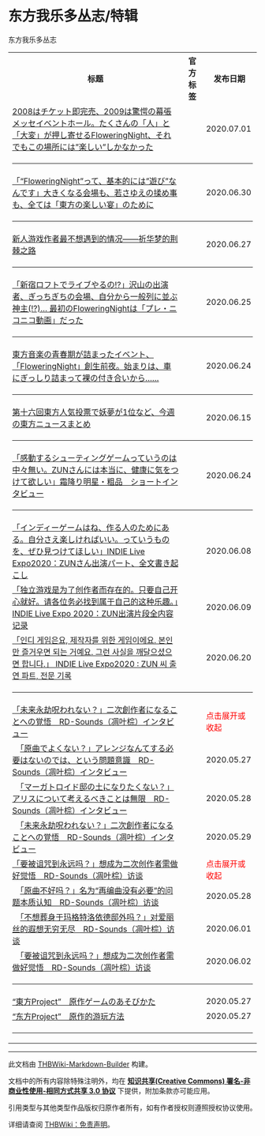 # 东方我乐多丛志/特辑

<!-- source html: G:\repos\THBWiki-Markdown-Builder\THBWikiMarkdown\Temp\main\c\c5\ns0%3A%E4%B8%9C%E6%96%B9%E6%88%91%E4%B9%90%E5%A4%9A%E4%B8%9B%E5%BF%97%2F%E7%89%B9%E8%BE%91.html -->

东方我乐多丛志


<table>

<tbody><tr><th>标题</th>
<th>官方标签</th>
<th>发布日期</th></tr>
<tr><td><a rel="nofollow" class="external text" href="https://touhougarakuta.com/interview/floweringnight_interview04/">2008はチケット即完売、2009は驚愕の幕張メッセイベントホール。たくさんの「人」と「大変」が押し寄せるFloweringNight、それでもこの場所には”楽しい”しかなかった</a></td>
<td></td><td>2020.07.01</td></tr>
<tr><td colspan="3">
<hr>
</td></tr>

<tr><td><a rel="nofollow" class="external text" href="https://touhougarakuta.com/interview/floweringnight_interview03/">「“FloweringNight”って、基本的には”遊び”なんです」大きくなる会場も、若さゆえの揉め事も、全ては「東方の楽しい宴」のために</a></td>
<td></td><td>2020.06.30</td></tr>
<tr><td colspan="3">
<hr>
</td></tr>

<tr><td><a rel="nofollow" class="external text" href="https://cn.touhougarakuta.com/interview/cn_qihuameng">新人游戏作者最不想遇到的情况——祈华梦的荆棘之路</a></td>
<td></td><td>2020.06.27</td></tr>
<tr><td colspan="3">
<hr>
</td></tr>

<tr><td><a rel="nofollow" class="external text" href="https://touhougarakuta.com/interview/floweringnight_interview02/">「新宿ロフトでライブやるの!?」沢山の出演者、ぎっちぎちの会場、自分から一般列に並ぶ神主(!?)… 最初のFloweringNightは「プレ・ニコニコ動画」だった</a></td>
<td></td><td>2020.06.25</td></tr>
<tr><td colspan="3">
<hr>
</td></tr>

<tr><td><a rel="nofollow" class="external text" href="https://touhougarakuta.com/interview/floweringnight_interview01/">東方音楽の青春期が詰まったイベント、「FloweringNight」創生前夜。始まりは、車にぎっしり詰まって裸の付き合いから……</a></td>
<td></td><td>2020.06.24</td></tr>
<tr><td colspan="3">
<hr>
</td></tr>

<tr><td><a rel="nofollow" class="external text" href="https://touhougarakuta.com/uncategorized/200615/">第十六回東方人気投票で妖夢が1位など、今週の東方ニュースまとめ</a></td>
<td></td><td>2020.06.15</td></tr>
<tr><td colspan="3">
<hr>
</td></tr>

<tr><td><a rel="nofollow" class="external text" href="https://touhougarakuta.com/interview/soshina-short-interview/">「感動するシューティングゲームっていうのは中々無い。ZUNさんには本当に、健康に気をつけて欲しい」霜降り明星・粗品　ショートインタビュー</a></td>
<td></td><td>2020.06.24</td></tr>
<tr><td colspan="3">
<hr>
</td></tr>

<tr><td><a rel="nofollow" class="external text" href="https://touhougarakuta.com/interview/indieliveexpo2020-zun-talk/">「インディーゲームはね、作る人のためにある。自分さえ楽しければいい。っていうものを、ぜひ見つけてほしい」INDIE Live Expo2020：ZUNさん出演パート、全文書き起こし</a></td>
<td></td><td>2020.06.08</td></tr>
<tr><td><a rel="nofollow" class="external text" href="https://cn.touhougarakuta.com/interview/cn_indieliveexpo2020-zun-talk/">「独立游戏是为了创作者而存在的。只要自己开心就好。请各位务必找到属于自己的这种乐趣。」INDIE Live Expo 2020：ZUN出演片段全内容记录</a></td>
<td></td><td>2020.06.09</td></tr>
<tr><td><a rel="nofollow" class="external text" href="https://ko.touhougarakuta.com/interview/indieliveexpo2020-zun-talk-ko/">「인디 게임은요, 제작자를 위한 게임이에요. 본인만 즐거우면 되는 거예요. 그런 사실을 깨달으셨으면 합니다.」 INDIE Live Expo2020&#160;: ZUN 씨 출연 파트, 전문 기록</a></td>
<td></td><td>2020.06.20</td></tr>
<tr><td colspan="3">
<hr>
</td></tr>

<tr><td><a rel="nofollow" class="external text" href="https://touhougarakuta.com/index_interview/rd-sounds-wizable-interview">「未来永劫呪われない？」二次創作者になることへの覚悟　RD-Sounds（凋叶棕）インタビュー</a></td>
<td></td><td><span class="mw-customtoggle-rdjp"><span style="color:red;">点击展开或收起</span></span></td></tr>
<tr id="mw-customcollapsible-rdjp" class="mw-collapsible mw-collapsed"><td>　<a rel="nofollow" class="external text" href="https://touhougarakuta.com/interview/rd_interview1">「原曲でよくない？」アレンジなんてする必要はないのでは、という問題意識　RD-Sounds（凋叶棕）インタビュー</a></td>
<td></td><td>2020.05.27</td></tr>
<tr id="mw-customcollapsible-rdjp" class="mw-collapsible mw-collapsed"><td>　<a rel="nofollow" class="external text" href="https://touhougarakuta.com/interview/rd_interview2">「マーガトロイド邸の土になりたくない？」アリスについて考えるべきことは無限　RD-Sounds（凋叶棕）インタビュー</a></td>
<td></td><td>2020.05.28</td></tr>
<tr id="mw-customcollapsible-rdjp" class="mw-collapsible mw-collapsed"><td>　<a rel="nofollow" class="external text" href="https://touhougarakuta.com/interview/rd_interview3">「未来永劫呪われない？」二次創作者になることへの覚悟　RD-Sounds（凋叶棕）インタビュー</a></td>
<td></td><td>2020.05.29</td></tr>
<tr><td><a rel="nofollow" class="external text" href="https://cn.touhougarakuta.com/index_interview/cn_rd-sounds-wizable-interview">「要被诅咒到永远吗？」想成为二次创作者需做好觉悟　RD-Sounds（凋叶棕）访谈</a></td>
<td></td><td><span class="mw-customtoggle-rdcn"><span style="color:red;">点击展开或收起</span></span></td></tr>
<tr id="mw-customcollapsible-rdcn" class="mw-collapsible mw-collapsed"><td>　<a rel="nofollow" class="external text" href="https://cn.touhougarakuta.com/interview/cn_rd_interview1/">「原曲不好吗？」名为“再编曲没有必要”的问题本质认知　RD-Sounds（凋叶棕）访谈</a></td>
<td></td><td>2020.05.28</td></tr>
<tr id="mw-customcollapsible-rdcn" class="mw-collapsible mw-collapsed"><td>　<a rel="nofollow" class="external text" href="https://cn.touhougarakuta.com/interview/cn_rd_interview2/">「不想葬身于玛格特洛依德邸外吗？」对爱丽丝的遐想无穷无尽　RD-Sounds（凋叶棕）访谈</a></td>
<td></td><td>2020.06.01</td></tr>
<tr id="mw-customcollapsible-rdcn" class="mw-collapsible mw-collapsed"><td>　<a rel="nofollow" class="external text" href="https://cn.touhougarakuta.com/interview/cn_rd_interview3/">「要被诅咒到永远吗？」想成为二次创作者需做好觉悟　RD-Sounds（凋叶棕）访谈</a></td>
<td></td><td>2020.06.02</td></tr>
<tr><td colspan="3">
<hr>
</td></tr>

<tr><td><a rel="nofollow" class="external text" href="https://touhougarakuta.com/eastern-playing/toho-no-asobikata/">“東方Project”　原作ゲームのあそびかた</a></td>
<td></td><td>2020.05.27</td></tr>
<tr><td><a rel="nofollow" class="external text" href="https://cn.touhougarakuta.com/the-eastern-game/cn_toho-no-asobikata/">“东方Project”　原作的游玩方法</a></td>
<td></td><td>2020.05.27</td></tr>
<tr><td colspan="3">
<hr>
</td></tr>

</tbody></table>






---

此文档由 [THBWiki-Markdown-Builder](https://github.com/Delsin-Yu/THBWiki-Markdown-Builder) 构建。

文档中的所有内容除特殊注明外，均在 [**知识共享(Creative Commons) 署名-非商业性使用-相同方式共享 3.0 协议**](https://creativecommons.org/licenses/by-sa/3.0/deed.zh-hans) 下提供，附加条款亦可能应用。

引用类型与其他类型作品版权归原作者所有，如有作者授权则遵照授权协议使用。

详细请查阅 [THBWiki：免责声明](https://thbwiki.cc/THBWiki:%E5%85%8D%E8%B4%A3%E5%A3%B0%E6%98%8E)。

